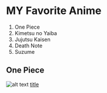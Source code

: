 # MY Favorite Anime
1.  One Piece
2.  Kimetsu no Yaiba
3.  Jujutsu Kaisen
4.  Death Note
5.  Suzume
##  One Piece
![alt text]([image.jpg](https://upload.wikimedia.org/wikipedia/en/thumb/2/2c/One_Piece_Logo.svg/1920px-One_Piece_Logo.svg.png))
[title](https://upload.wikimedia.org/wikipedia/en/thumb/2/2c/One_Piece_Logo.svg/1920px-One_Piece_Logo.svg.png)
